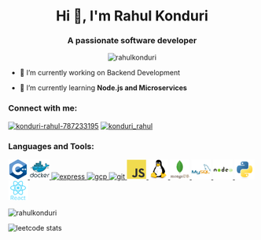 <h1 align="center">Hi 👋, I'm Rahul Konduri</h1>
<h3 align="center">A passionate software developer</h3>

<p align="middle"> <img src="https://komarev.com/ghpvc/?username=rahulkonduri&label=Profile%20views&color=0eb498&style=plastic" alt="rahulkonduri" /> </p>

- 🔭 I’m currently working on Backend Development

- 🌱 I’m currently learning **Node.js and Microservices**

<h3 align="left">Connect with me:</h3>
<p align="left">
<a href="https://linkedin.com/in/konduri-rahul-787233195" target="blank" align="middle">
  <img align="center" src="https://raw.githubusercontent.com/rahuldkjain/github-profile-readme-generator/master/src/images/icons/Social/linked-in-alt.svg" alt="konduri-rahul-787233195" height="30" width="40" /></a>
<a href="https://www.leetcode.com/konduri_rahul" target="blank"><img align="center" src="https://raw.githubusercontent.com/rahuldkjain/github-profile-readme-generator/master/src/images/icons/Social/leet-code.svg" alt="konduri_rahul" height="30" width="40" /></a>
</p>

<h3 align="left">Languages and Tools:</h3>
<p align="left"> <a href="https://www.w3schools.com/cpp/" target="_blank" rel="noreferrer"> <img src="https://raw.githubusercontent.com/devicons/devicon/master/icons/cplusplus/cplusplus-original.svg" alt="cplusplus" width="40" height="40"/> </a> <a href="https://www.docker.com/" target="_blank" rel="noreferrer"> <img src="https://raw.githubusercontent.com/devicons/devicon/master/icons/docker/docker-original-wordmark.svg" alt="docker" width="40" height="40"/> </a> <a href="https://expressjs.com" target="_blank" rel="noreferrer"> <img src="https://miro.medium.com/v2/resize:fit:1100/format:webp/1*XP-mZOrIqX7OsFInN2ngRQ.png" alt="express" width="40" height="40"/> </a> <a href="https://cloud.google.com" target="_blank" rel="noreferrer"> <img src="https://www.vectorlogo.zone/logos/google_cloud/google_cloud-icon.svg" alt="gcp" width="40" height="40"/> </a> <a href="https://git-scm.com/" target="_blank" rel="noreferrer"> <img src="https://www.vectorlogo.zone/logos/git-scm/git-scm-icon.svg" alt="git" width="40" height="40"/> </a> <a href="https://developer.mozilla.org/en-US/docs/Web/JavaScript" target="_blank" rel="noreferrer"> <img src="https://raw.githubusercontent.com/devicons/devicon/master/icons/javascript/javascript-original.svg" alt="javascript" width="40" height="40"/> </a> <a href="https://www.linux.org/" target="_blank" rel="noreferrer"> <img src="https://raw.githubusercontent.com/devicons/devicon/master/icons/linux/linux-original.svg" alt="linux" width="40" height="40"/> </a> <a href="https://www.mongodb.com/" target="_blank" rel="noreferrer"> <img src="https://raw.githubusercontent.com/devicons/devicon/master/icons/mongodb/mongodb-original-wordmark.svg" alt="mongodb" width="40" height="40"/> </a> <a href="https://www.mysql.com/" target="_blank" rel="noreferrer"> <img src="https://raw.githubusercontent.com/devicons/devicon/master/icons/mysql/mysql-original-wordmark.svg" alt="mysql" width="40" height="40"/> </a> <a href="https://nextjs.org/" target="_blank" rel="noreferrer">  <img src="https://raw.githubusercontent.com/devicons/devicon/master/icons/nodejs/nodejs-original-wordmark.svg" alt="nodejs" width="40" height="40"/> </a> <a href="https://www.python.org" target="_blank" rel="noreferrer"> <img src="https://raw.githubusercontent.com/devicons/devicon/master/icons/python/python-original.svg" alt="python" width="40" height="40"/> </a> <a href="https://reactjs.org/" target="_blank" rel="noreferrer"> <img src="https://raw.githubusercontent.com/devicons/devicon/master/icons/react/react-original-wordmark.svg" alt="react" width="40" height="40"/> </a> </p>

<p aligm ="middle"><img align="midlle" src="https://github-readme-stats.vercel.app/api/top-langs?username=rahulkonduri&show_icons=true&locale=en&layout=compact" alt="rahulkonduri" /></p>

<p><img src="https://leetcode.card.workers.dev/konduri_rahul?theme=nord&font=baloo&extension=activity" alt="leetcode stats"</p>
<!-- <p height="150"><img src="https://leetcode.card.workers.dev/konduri_rahul?theme=unicorn&font=source_code_pro&extension=activity" alt="leetcode stats"</p> -->

